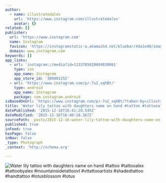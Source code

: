 ```yaml
---
author:
  - name: illustratedalex
    url: 'https://www.instagram.com/illustratedalex'
    avatar: {}
related: []
publisher:
  url: 'https://www.instagram.com'
  name: Instagram
  favicon: 'https://instagramstatic-a.akamaihd.net/bluebar/4da1e40/images/ico/favicon.ico'
  domain: www.instagram.com
keywords: []
app_links:
  - url: 'instagram://media?id=1133705820684030061'
    type: ios
    app_name: Instagram
    app_store_id: '389801252'
  - url: 'https://www.instagram.com/p/-7u2_xqhBt/'
    type: android
    app_name: Instagram
    package: com.instagram.android
isBasedOnUrl: 'https://www.instagram.com/p/-7u2_xqhBt/?taken-by=illustratedalex'
title: 'Water lily tattoo with daughters name on hand #tattoo #tattooalex #tattoobyalex #mountainsidetattoovt #vttattooartists #shadedtattoo #handtattoo #lotusblossom #lotus'
datePublished: '2015-12-16T16:41:20.545Z'
dateModified: '2015-12-16T16:40:18.367Z'
sourcePath: _posts/2015-12-16-water-lily-tattoo-with-daughters-name-on-hand-tattoo-tatto.md
published: true
inFeed: true
hasPage: false
inNav: false
_type: Photograph
_context: 'http://schema.org'

---
```

![Water lily tattoo with daughters name on hand &num;tattoo &num;tattooalex &num;tattoobyalex &num;mountainsidetattoovt &num;vttattooartists &num;shadedtattoo &num;handtattoo &num;lotusblossom &num;lotus](https://scontent.cdninstagram.com/hphotos-xtf1/t51.2885-15/s640x640/sh0.08/e35/12346274_424574454405518_291569948_n.jpg)